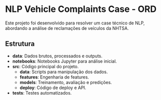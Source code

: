 # NLP Vehicle Complaints Case - ORD
Este projeto foi desenvolvido para resolver um case técnico de NLP, abordando a análise de reclamações de veículos da NHTSA.

## Estrutura
- **data**: Dados brutos, processados e outputs.
- **notebooks**: Notebooks Jupyter para análise inicial.
- **src**: Código principal do projeto.
  - **data**: Scripts para manipulação dos dados.
  - **features**: Engenharia de features.
  - **models**: Treinamento, avaliação e predições.
  - **deploy**: Código de deploy e API.
- **tests**: Testes automatizados.
